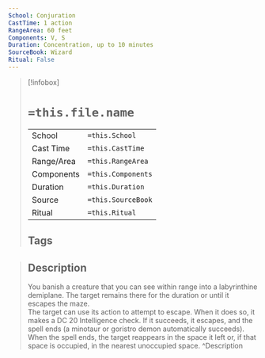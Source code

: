 ```yaml
---
School: Conjuration
CastTime: 1 action
RangeArea: 60 feet
Components: V, S
Duration: Concentration, up to 10 minutes
SourceBook: Wizard
Ritual: False
---
```

> [!infobox]
>
> # `=this.file.name`
> |            |                    |
> | ---------- | ------------------ |
> | School     | `=this.School`     |
> | Cast Time  | `=this.CastTime`   |
> | Range/Area | `=this.RangeArea`  |
> | Components | `=this.Components` |
> | Duration   | `=this.Duration`   |
> | Source     | `=this.SourceBook` |
> | Ritual     | `=this.Ritual`     |
>## Tags
>

> ## Description
> You banish a creature that you can see within range into a labyrinthine demiplane. The target remains there for the duration or until it escapes the maze.<br> The target can use its action to attempt to escape. When it does so, it makes a DC 20 Intelligence check. If it succeeds, it escapes, and the spell ends (a minotaur or goristro demon automatically succeeds).<br> When the spell ends, the target reappears in the space it left or, if that space is occupied, in the nearest unoccupied space. 
> ^Description